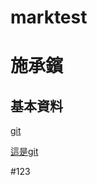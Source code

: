 # marktest
施承鑌
======

基本資料
--------

[git](https://github.com/Sinsbin)

[這是git][git1]

  [git1]: https://github.com/Sinsbin "這是GIT12"


#123
